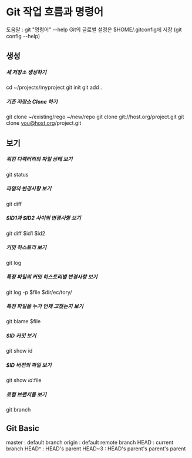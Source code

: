 # Git 작업 흐름과 명령어

도움말 : git "명령어" --help
Git의 글로벌 설정은 $HOME/.gitconfig에 저장 (git config --help)

## 생성

##### 새 저장소 생성하기

cd ~/projects/myproject
git init
git add .

##### 기존 저장소 Clone 하기

git clone ~/existing/rego ~/new/repo
git clone git://host.org/project.git
git clone you@host.org/project.git

## 보기

##### 워킹 디렉터리의 파일 상태 보기

git status

##### 파일의 변경사항 보기

git diff

##### $ID1과 $ID2 사이의 변경사항 보기

git diff $id1 $id2

##### 커밋 히스토리 보기

git log

##### 특정 파일의 커밋 히스토리별 변경사항 보기

git log -p $file $dir/ec/tory/

##### 특정 파일을 누가 언제 고쳤는지 보기

git blame $file

##### $ID 커밋 보기

git show id

##### $ID 버전의 파일 보기

git show $id:$file

##### 로컬 브랜치들 보기

git branch
 
## Git Basic

master : default branch
origin : default remote branch
HEAD : current branch
HEAD^ : HEAD's parent
HEAD~3 : HEAD's parent's parent's parent
